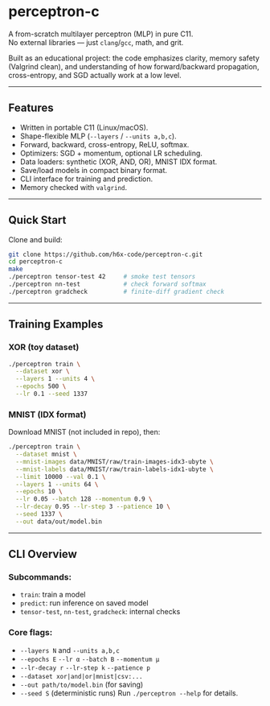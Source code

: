 # perceptron-c

A from-scratch multilayer perceptron (MLP) in pure C11.  
No external libraries — just `clang`/`gcc`, math, and grit.

Built as an educational project: the code emphasizes clarity, memory safety (Valgrind clean), and understanding of how forward/backward propagation, cross-entropy, and SGD actually work at a low level.

---

## Features

- Written in portable C11 (Linux/macOS).
- Shape-flexible MLP (`--layers` / `--units a,b,c`).
- Forward, backward, cross-entropy, ReLU, softmax.
- Optimizers: SGD + momentum, optional LR scheduling.
- Data loaders: synthetic (XOR, AND, OR), MNIST IDX format.
- Save/load models in compact binary format.
- CLI interface for training and prediction.
- Memory checked with `valgrind`.

---

## Quick Start

Clone and build:

```bash
git clone https://github.com/h6x-code/perceptron-c.git
cd perceptron-c
make
./perceptron tensor-test 42     # smoke test tensors
./perceptron nn-test            # check forward softmax
./perceptron gradcheck          # finite-diff gradient check
```

---

## Training Examples

### XOR (toy dataset)
```bash
./perceptron train \
  --dataset xor \
  --layers 1 --units 4 \
  --epochs 500 \
  --lr 0.1 --seed 1337
```

### MNIST (IDX format)
Download MNIST (not included in repo), then:
```bash
./perceptron train \
  --dataset mnist \
  --mnist-images data/MNIST/raw/train-images-idx3-ubyte \
  --mnist-labels data/MNIST/raw/train-labels-idx1-ubyte \
  --limit 10000 --val 0.1 \
  --layers 1 --units 64 \
  --epochs 10 \
  --lr 0.05 --batch 128 --momentum 0.9 \
  --lr-decay 0.95 --lr-step 3 --patience 10 \
  --seed 1337 \
  --out data/out/model.bin
```

---

## CLI Overview

### Subcommands:
- `train`: train a model
- `predict`: run inference on saved model
- `tensor-test`, `nn-test`, `gradcheck`: internal checks

### Core flags:
- `--layers N` and `--units a,b,c`
- `--epochs E` `--lr α` `--batch B` `--momentum μ`
- `--lr-decay r` `--lr-step k` `--patience p`
- `--dataset xor|and|or|mnist|csv:...`
- `--out path/to/model.bin` (for saving)
- `--seed S` (deterministic runs)
Run `./perceptron --help` for details.